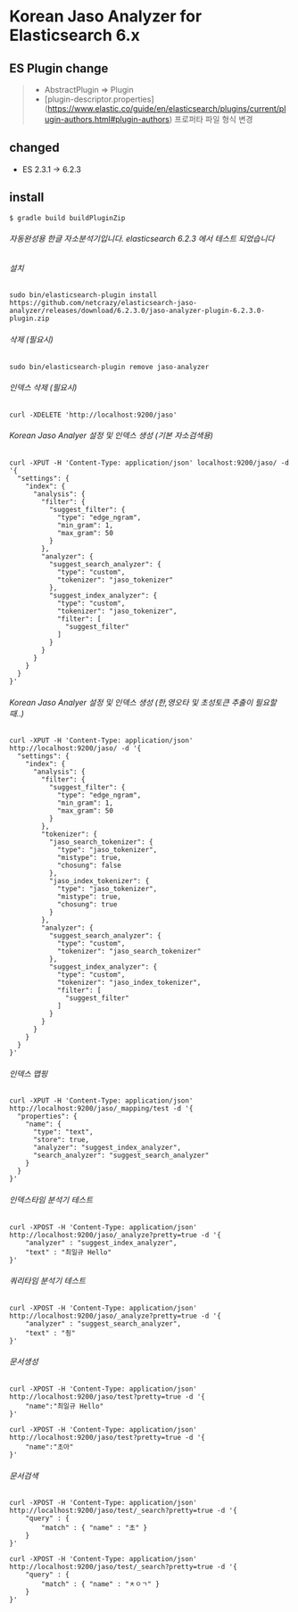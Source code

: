 # Korean Jaso Analyzer for Elasticsearch 6.x

## ES Plugin change

>* AbstractPlugin => Plugin
>* [plugin-descriptor.properties]
(https://www.elastic.co/guide/en/elasticsearch/plugins/current/plugin-authors.html#plugin-authors) 프로퍼타 파일 형식 변경

 
## changed

* ES 2.3.1 -> 6.2.3

## install

~~~shell
$ gradle build buildPluginZip
~~~

###### 자동완성용 한글 자소분석기입니다. elasticsearch 6.2.3 에서 테스트 되었습니다

###### *설치*
```
sudo bin/elasticsearch-plugin install https://github.com/netcrazy/elasticsearch-jaso-analyzer/releases/download/6.2.3.0/jaso-analyzer-plugin-6.2.3.0-plugin.zip
```

###### *삭제 (필요시)*
```
sudo bin/elasticsearch-plugin remove jaso-analyzer
```

###### *인덱스 삭제 (필요시)*
```
curl -XDELETE 'http://localhost:9200/jaso'
```

###### *Korean Jaso Analyer 설정 및 인덱스 생성 (기본 자소검색용)*
```
curl -XPUT -H 'Content-Type: application/json' localhost:9200/jaso/ -d '{
  "settings": {
    "index": {
      "analysis": {
        "filter": {
          "suggest_filter": {
            "type": "edge_ngram",
            "min_gram": 1,
            "max_gram": 50
          }
        },
        "analyzer": {
          "suggest_search_analyzer": {
            "type": "custom",
            "tokenizer": "jaso_tokenizer"
          },
          "suggest_index_analyzer": {
            "type": "custom",
            "tokenizer": "jaso_tokenizer",
            "filter": [
              "suggest_filter"
            ]
          }
        }
      }
    }
  }
}'
```

###### *Korean Jaso Analyer 설정 및 인덱스 생성 (한,영오타 및 초성토큰 추출이 필요할 때..)*
```
curl -XPUT -H 'Content-Type: application/json' http://localhost:9200/jaso/ -d '{
  "settings": {
    "index": {
      "analysis": {
        "filter": {
          "suggest_filter": {
            "type": "edge_ngram",
            "min_gram": 1,
            "max_gram": 50
          }
        },
        "tokenizer": {
          "jaso_search_tokenizer": {
            "type": "jaso_tokenizer",
            "mistype": true,
            "chosung": false
          },
          "jaso_index_tokenizer": {
            "type": "jaso_tokenizer",
            "mistype": true,
            "chosung": true
          }
        },
        "analyzer": {
          "suggest_search_analyzer": {
            "type": "custom",
            "tokenizer": "jaso_search_tokenizer"
          },
          "suggest_index_analyzer": {
            "type": "custom",
            "tokenizer": "jaso_index_tokenizer",
            "filter": [
              "suggest_filter"
            ]
          }
        }
      }
    }
  }
}'
```

###### *인덱스 맵핑*
```
curl -XPUT -H 'Content-Type: application/json' http://localhost:9200/jaso/_mapping/test -d '{
  "properties": {
    "name": {
      "type": "text",
      "store": true,
      "analyzer": "suggest_index_analyzer",
      "search_analyzer": "suggest_search_analyzer"
    }
  }
}'
```


###### *인덱스타임 분석기 테스트*
```
curl -XPOST -H 'Content-Type: application/json' http://localhost:9200/jaso/_analyze?pretty=true -d '{
    "analyzer" : "suggest_index_analyzer",
    "text" : "최일규 Hello"
}'
```


###### *쿼리타임 분석기 테스트*
```
curl -XPOST -H 'Content-Type: application/json' http://localhost:9200/jaso/_analyze?pretty=true -d '{
    "analyzer" : "suggest_search_analyzer",
    "text" : "쵱"
}'
```


###### *문서생성*
```
curl -XPOST -H 'Content-Type: application/json' http://localhost:9200/jaso/test?pretty=true -d '{
    "name":"최일규 Hello"
}'

curl -XPOST -H 'Content-Type: application/json' http://localhost:9200/jaso/test?pretty=true -d '{
    "name":"초아"
}'
```

###### *문서검색*
```
curl -XPOST -H 'Content-Type: application/json' http://localhost:9200/jaso/test/_search?pretty=true -d '{
    "query" : {
        "match" : { "name" : "초" }
    }
}'

curl -XPOST -H 'Content-Type: application/json' http://localhost:9200/jaso/test/_search?pretty=true -d '{
    "query" : {
        "match" : { "name" : "ㅊㅇㄱ" }
    }
}'
```
